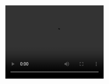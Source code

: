 <p align="center">
  <video width="320" height="240" controls>
     <source src="./github/rn-global-modal.mp4" type="video/mp4">
 </video>
</p>
